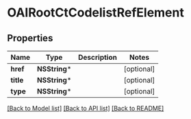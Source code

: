 # OAIRootCtCodelistRefElement

## Properties
Name | Type | Description | Notes
------------ | ------------- | ------------- | -------------
**href** | **NSString*** |  | [optional] 
**title** | **NSString*** |  | [optional] 
**type** | **NSString*** |  | [optional] 

[[Back to Model list]](../README.md#documentation-for-models) [[Back to API list]](../README.md#documentation-for-api-endpoints) [[Back to README]](../README.md)


